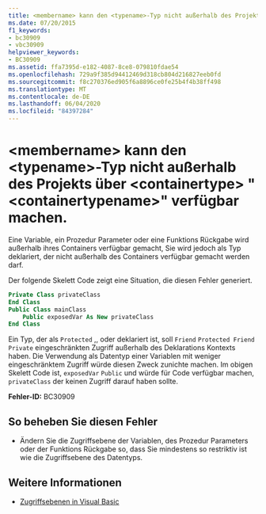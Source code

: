 ```yaml
---
title: <membername> kann den <typename>-Typ nicht außerhalb des Projekts über <containertype> "<containertypename>" verfügbar machen.
ms.date: 07/20/2015
f1_keywords:
- bc30909
- vbc30909
helpviewer_keywords:
- BC30909
ms.assetid: ffa7395d-e182-4087-8ce8-079810fdae54
ms.openlocfilehash: 729a9f385d94412469d318cb804d216827eeb0fd
ms.sourcegitcommit: f8c270376ed905f6a8896ce0fe25b4f4b38ff498
ms.translationtype: MT
ms.contentlocale: de-DE
ms.lasthandoff: 06/04/2020
ms.locfileid: "84397284"
---
```

# <a name="membername-cannot-expose-type-typename-outside-the-project-through-containertype-containertypename"></a>\<membername> kann den \<typename>-Typ nicht außerhalb des Projekts über \<containertype> "\<containertypename>" verfügbar machen.
Eine Variable, ein Prozedur Parameter oder eine Funktions Rückgabe wird außerhalb ihres Containers verfügbar gemacht, Sie wird jedoch als Typ deklariert, der nicht außerhalb des Containers verfügbar gemacht werden darf.  
  
 Der folgende Skelett Code zeigt eine Situation, die diesen Fehler generiert.  
  
```vb  
Private Class privateClass  
End Class  
Public Class mainClass  
    Public exposedVar As New privateClass  
End Class  
```  
  
 Ein Typ, der als `Protected` ,, oder deklariert ist, soll `Friend` `Protected Friend` `Private` eingeschränkten Zugriff außerhalb des Deklarations Kontexts haben. Die Verwendung als Datentyp einer Variablen mit weniger eingeschränktem Zugriff würde diesen Zweck zunichte machen. Im obigen Skelett Code ist, `exposedVar` `Public` und würde für Code verfügbar machen, `privateClass` der keinen Zugriff darauf haben sollte.  
  
 **Fehler-ID:** BC30909  
  
## <a name="to-correct-this-error"></a>So beheben Sie diesen Fehler  
  
- Ändern Sie die Zugriffsebene der Variablen, des Prozedur Parameters oder der Funktions Rückgabe so, dass Sie mindestens so restriktiv ist wie die Zugriffsebene des Datentyps.  
  
## <a name="see-also"></a>Weitere Informationen

- [Zugriffsebenen in Visual Basic](../../programming-guide/language-features/declared-elements/access-levels.md)
